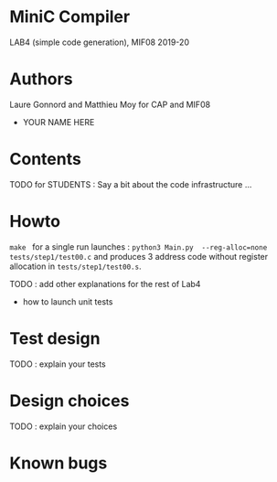 # MiniC Compiler 
LAB4 (simple code generation), MIF08 2019-20


# Authors

Laure Gonnord and Matthieu Moy for CAP and MIF08
+ YOUR NAME HERE


# Contents

 TODO for STUDENTS : Say a bit about the code infrastructure ...


# Howto

`make ` for a single run launches  : 
`python3 Main.py  --reg-alloc=none tests/step1/test00.c`
and produces 3 address code without register allocation in
`tests/step1/test00.s`. 

TODO : add other explanations for the rest of Lab4

+ how to launch unit tests


# Test design 

 TODO : explain your tests

# Design choices

  TODO : explain your choices

# Known bugs

